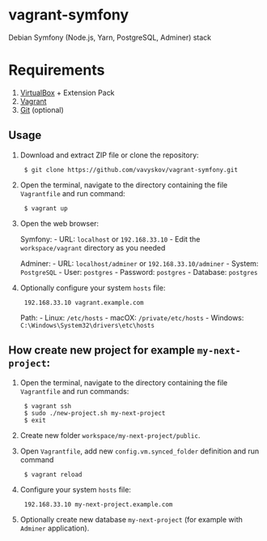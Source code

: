 # vagrant-symfony

Debian Symfony (Node.js, Yarn, PostgreSQL, Adminer) stack

# Requirements
1. [VirtualBox](https://www.virtualbox.org/) + Extension Pack
2. [Vagrant](https://www.vagrantup.com/)
3. [Git](https://git-scm.com/) (optional)

## Usage

1. Download and extract ZIP file or clone the repository:

		$ git clone https://github.com/vavyskov/vagrant-symfony.git

2. Open the terminal, navigate to the directory containing the file `Vagrantfile` and run command:

		$ vagrant up

3. Open the web browser:

	Symfony:
		- URL: `localhost` or `192.168.33.10`
		- Edit the `workspace/vagrant` directory as you needed

	Adminer:
		- URL: `localhost/adminer` or `192.168.33.10/adminer`
		- System: `PostgreSQL`
		- User: `postgres`
		- Password: `postgres`
		- Database: `postgres`

4. Optionally configure your system `hosts` file:

		192.168.33.10 vagrant.example.com

	Path:
		- Linux: `/etc/hosts`
		- macOX: `/private/etc/hosts`
		- Windows: `C:\Windows\System32\drivers\etc\hosts`

## How create new project for example `my-next-project`:

1. Open the terminal, navigate to the directory containing the file `Vagrantfile` and run commands:
	
		$ vagrant ssh
		$ sudo ./new-project.sh my-next-project
		$ exit
	
2. Create new folder `workspace/my-next-project/public`.
3. Open `Vagrantfile`, add new `config.vm.synced_folder` definition and run command
	
		$ vagrant reload
	
4. Configure your system `hosts` file:

		192.168.33.10 my-next-project.example.com

5. Optionally create new database `my-next-project` (for example with `Adminer` application).
